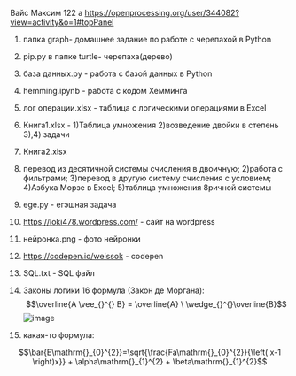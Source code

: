 Вайс Максим 122 а
https://openprocessing.org/user/344082?view=activity&o=1#topPanel

1) папка graph- домашнее задание по работе с черепахой в Python
2) pip.py в папке turtle- черепаха(дерево)
3) база данных.py - работа с базой данных в Python
4) hemming.ipynb - работа с кодом Хемминга 
5) лог операции.xlsx - таблица с логическими операциями в Excel 
6) Книга1.xlsx -
1)Таблица умножения 
2)возведение двойки в степень 
3),4) задачи
7) Книга2.xlsx 
1) перевод из десятичной системы счисления в двоичную; 
2)работа с фильтрами;
3)перевод в другую систему счисления с условием; 
4)Азбука Морзе в Excel; 
5)таблица умножения 8ричной системы
8) ege.py - егэшная задача 
9) https://loki478.wordpress.com/ - сайт на wordpress 
10) нейронка.png - фото нейронки 
11) https://codepen.io/weissok - codepen
12) SQL.txt - SQL файл

13) Законы логики 16 формула (Закон де Моргана):
$$\overline{A \vee_{}^{} B} = \overline{A} \ \wedge_{}^{}\overline{B}$$
![image](https://user-images.githubusercontent.com/114381760/198812919-26209141-f830-4e62-a1cf-6514a24170bf.png)
14) какая-то формула:

$$\bar{E\mathrm{}_{0}^{2}}=\sqrt{\frac{Fa\mathrm{}_{0}^{2}}{\left( x-1 \right)x}} + \alpha\mathrm{}_{1}^{2} + \beta\mathrm{}_{1}^{2}$$

